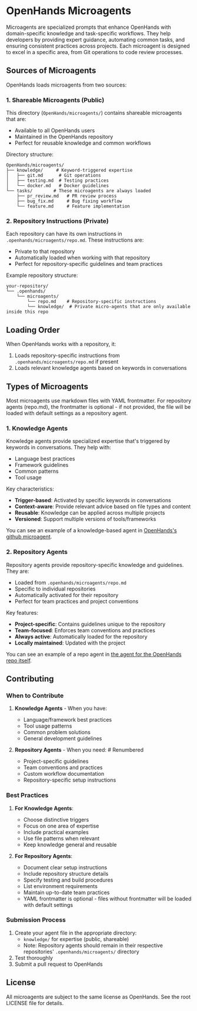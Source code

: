 # OpenHands Microagents

Microagents are specialized prompts that enhance OpenHands with domain-specific knowledge and task-specific workflows. They help developers by providing expert guidance, automating common tasks, and ensuring consistent practices across projects. Each microagent is designed to excel in a specific area, from Git operations to code review processes.

## Sources of Microagents

OpenHands loads microagents from two sources:

### 1. Shareable Microagents (Public)
This directory (`OpenHands/microagents/`) contains shareable microagents that are:
- Available to all OpenHands users
- Maintained in the OpenHands repository
- Perfect for reusable knowledge and common workflows

Directory structure:
```
OpenHands/microagents/
├── knowledge/     # Keyword-triggered expertise
│   ├── git.md      # Git operations
│   ├── testing.md  # Testing practices
│   └── docker.md   # Docker guidelines
└── tasks/        # These microagents are always loaded
    ├── pr_review.md   # PR review process
    ├── bug_fix.md     # Bug fixing workflow
    └── feature.md     # Feature implementation
```

### 2. Repository Instructions (Private)
Each repository can have its own instructions in `.openhands/microagents/repo.md`. These instructions are:
- Private to that repository
- Automatically loaded when working with that repository
- Perfect for repository-specific guidelines and team practices

Example repository structure:
```
your-repository/
└── .openhands/
    └── microagents/
        └── repo.md    # Repository-specific instructions
        └── knowledge/  # Private micro-agents that are only available inside this repo
```


## Loading Order

When OpenHands works with a repository, it:
1. Loads repository-specific instructions from `.openhands/microagents/repo.md` if present
2. Loads relevant knowledge agents based on keywords in conversations

## Types of Microagents

Most microagents use markdown files with YAML frontmatter. For repository agents (repo.md), the frontmatter is optional - if not provided, the file will be loaded with default settings as a repository agent.


### 1. Knowledge Agents

Knowledge agents provide specialized expertise that's triggered by keywords in conversations. They help with:
- Language best practices
- Framework guidelines
- Common patterns
- Tool usage

Key characteristics:
- **Trigger-based**: Activated by specific keywords in conversations
- **Context-aware**: Provide relevant advice based on file types and content
- **Reusable**: Knowledge can be applied across multiple projects
- **Versioned**: Support multiple versions of tools/frameworks

You can see an example of a knowledge-based agent in [OpenHands's github microagent](https://github.com/All-Hands-AI/OpenHands/tree/main/microagents/knowledge/github.md).

### 2. Repository Agents

Repository agents provide repository-specific knowledge and guidelines. They are:
- Loaded from `.openhands/microagents/repo.md`
- Specific to individual repositories
- Automatically activated for their repository
- Perfect for team practices and project conventions

Key features:
- **Project-specific**: Contains guidelines unique to the repository
- **Team-focused**: Enforces team conventions and practices
- **Always active**: Automatically loaded for the repository
- **Locally maintained**: Updated with the project

You can see an example of a repo agent in [the agent for the OpenHands repo itself](https://github.com/All-Hands-AI/OpenHands/blob/main/.openhands/microagents/repo.md).


## Contributing

### When to Contribute

1. **Knowledge Agents** - When you have:
   - Language/framework best practices
   - Tool usage patterns
   - Common problem solutions
   - General development guidelines


2. **Repository Agents** - When you need: # Renumbered
   - Project-specific guidelines
   - Team conventions and practices
   - Custom workflow documentation
   - Repository-specific setup instructions

### Best Practices

1. **For Knowledge Agents**:
   - Choose distinctive triggers
   - Focus on one area of expertise
   - Include practical examples
   - Use file patterns when relevant
   - Keep knowledge general and reusable


2. **For Repository Agents**:
   - Document clear setup instructions
   - Include repository structure details
   - Specify testing and build procedures
   - List environment requirements
   - Maintain up-to-date team practices
   - YAML frontmatter is optional - files without frontmatter will be loaded with default settings

### Submission Process

1. Create your agent file in the appropriate directory:
   - `knowledge/` for expertise (public, shareable)
   - Note: Repository agents should remain in their respective repositories' `.openhands/microagents/` directory
2. Test thoroughly
3. Submit a pull request to OpenHands


## License

All microagents are subject to the same license as OpenHands. See the root LICENSE file for details.
